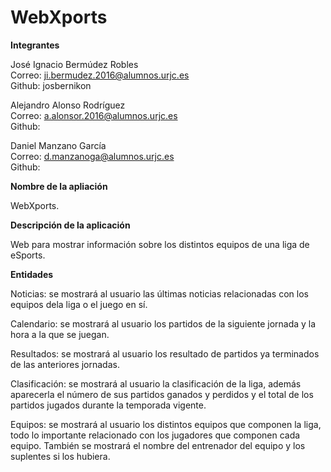# WebXports
**Integrantes** 

José Ignacio Bermúdez Robles   
Correo: ji.bermudez.2016@alumnos.urjc.es    
Github: josbernikon

Alejandro Alonso Rodríguez     
Correo: a.alonsor.2016@alumnos.urjc.es      
Github: 

Daniel Manzano García          
Correo: d.manzanoga@alumnos.urjc.es         
Github:

**Nombre de la apliación** 

WebXports.

**Descripción de la aplicación**

Web para mostrar información sobre los distintos equipos de una liga de eSports.

**Entidades**

Noticias: se mostrará al usuario las últimas noticias relacionadas con los equipos dela liga o el juego en sí.

Calendario: se mostrará al usuario los partidos de la siguiente jornada y la hora a la que se juegan.

Resultados: se mostrará al usuario los resultado de partidos ya terminados de las anteriores jornadas.

Clasificación: se mostrará al usuario la clasificación de la liga, además aparecerla el número de sus partidos ganados y perdidos y el total de los partidos jugados durante la temporada vigente.

Equipos: se mostrará al usuario los distintos equipos que componen la liga, todo lo importante relacionado con los jugadores que componen cada equipo. También se mostrará el nombre del entrenador del equipo y los suplentes si los hubiera. 
